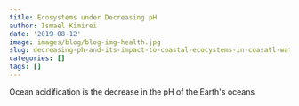```yaml
---
title: Ecosystems under Decreasing pH
author: Ismael Kimirei
date: '2019-08-12'
image: images/blog/blog-img-health.jpg 
slug: decreasing-ph-and-its-impact-to-coastal-ecocystems-in-coasatl-water-of-tanzania
categories: []
tags: []
---
```


<span>Ocean acidification</span> is the decrease in the pH of the Earth's oceans